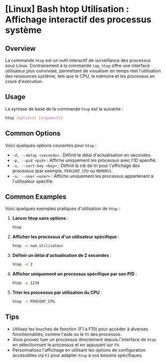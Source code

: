 # [Linux] Bash htop Utilisation : Affichage interactif des processus système

## Overview
La commande `htop` est un outil interactif de surveillance des processus sous Linux. Contrairement à la commande `top`, `htop` offre une interface utilisateur plus conviviale, permettant de visualiser en temps réel l'utilisation des ressources système, tels que le CPU, la mémoire et les processus en cours d'exécution.

## Usage
La syntaxe de base de la commande `htop` est la suivante :

```bash
htop [options] [arguments]
```

## Common Options
Voici quelques options courantes pour `htop` :

- `-d, --delay <seconds>` : Définit le délai d'actualisation en secondes.
- `-p, --pid <pid>` : Affiche uniquement les processus avec l'ID spécifié.
- `-s, --sort-key <key>` : Définit la clé de tri pour l'affichage des processus (par exemple, `PERCENT_CPU` ou `MEMORY`).
- `-u, --user <user>` : Affiche uniquement les processus appartenant à l'utilisateur spécifié.

## Common Examples
Voici quelques exemples pratiques d'utilisation de `htop` :

1. **Lancer htop sans options** :
   ```bash
   htop
   ```

2. **Afficher les processus d'un utilisateur spécifique** :
   ```bash
   htop -u nom_utilisateur
   ```

3. **Définir un délai d'actualisation de 2 secondes** :
   ```bash
   htop -d 2
   ```

4. **Afficher uniquement un processus spécifique par son PID** :
   ```bash
   htop -p 1234
   ```

5. **Trier les processus par utilisation du CPU** :
   ```bash
   htop -s PERCENT_CPU
   ```

## Tips
- Utilisez les touches de fonction (F1 à F10) pour accéder à diverses fonctionnalités, comme l'aide ou le tri des processus.
- Vous pouvez tuer un processus directement depuis l'interface de `htop` en sélectionnant le processus et en appuyant sur `F9`.
- Personnalisez l'affichage en utilisant les options de configuration accessibles via `F2` pour adapter `htop` à vos besoins spécifiques.
